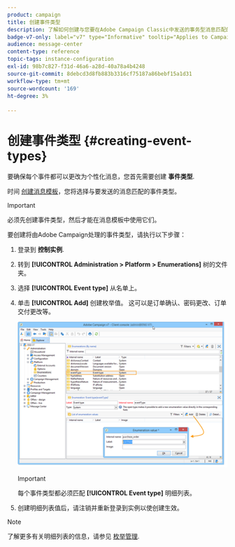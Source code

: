 ```yaml
---
product: campaign
title: 创建事件类型
description: 了解如何创建与您要在Adobe Campaign Classic中发送的事务型消息匹配的事件类型
badge-v7-only: label="v7" type="Informative" tooltip="Applies to Campaign Classic v7 only"
audience: message-center
content-type: reference
topic-tags: instance-configuration
exl-id: 98b7c827-f31d-46a6-a28d-40a78a4b4248
source-git-commit: 8debcd3d8fb883b3316cf75187a86bebf15a1d31
workflow-type: tm+mt
source-wordcount: '169'
ht-degree: 3%

---
```


# 创建事件类型 {#creating-event-types}



要确保每个事件都可以更改为个性化消息，您首先需要创建 **事件类型**.

时间 [创建消息模板](../../message-center/using/creating-the-message-template.md)，您将选择与要发送的消息匹配的事件类型。

>[!IMPORTANT]
>
>必须先创建事件类型，然后才能在消息模板中使用它们。

要创建将由Adobe Campaign处理的事件类型，请执行以下步骤：

1. 登录到 **控制实例**.

1. 转到 **[!UICONTROL Administration > Platform > Enumerations]** 树的文件夹。

1. 选择 **[!UICONTROL Event type]** 从名单上。

1. 单击 **[!UICONTROL Add]** 创建枚举值。 这可以是订单确认、密码更改、订单交付更改等。

   ![](assets/messagecenter_eventtype_enum_001.png)

   >[!IMPORTANT]
   >
   >每个事件类型都必须匹配 **[!UICONTROL Event type]** 明细列表。

1. 创建明细列表值后，请注销并重新登录到实例以使创建生效。

>[!NOTE]
>
>了解更多有关明细列表的信息，请参见 [枚举管理](../../platform/using/managing-enumerations.md).


